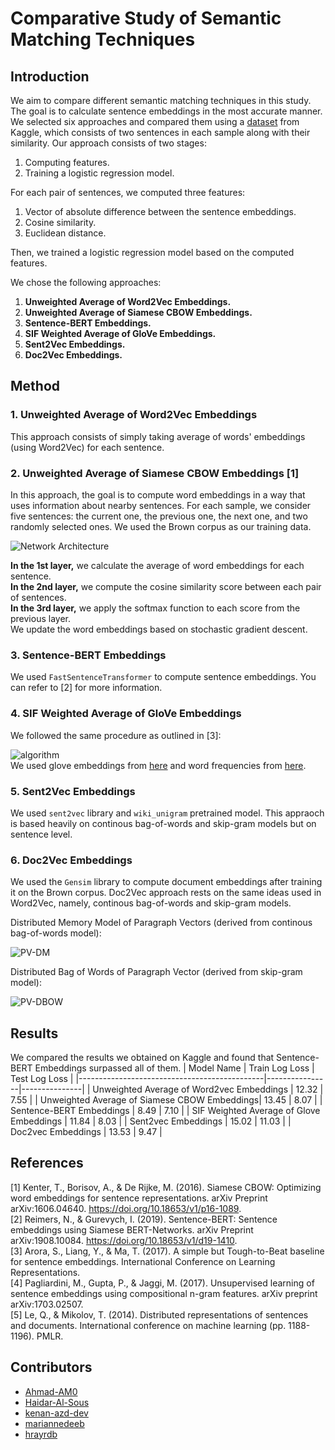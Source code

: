 # Comparative Study of Semantic Matching Techniques

## Introduction
We aim to compare different semantic matching techniques in this study. The goal is to calculate sentence embeddings in the most accurate manner. We selected six approaches and compared them using a [dataset](https://www.kaggle.com/competitions/quora-question-pairs) from Kaggle, which consists of two sentences in each sample along with their similarity. Our approach consists of two stages:
1. Computing features.
2. Training a logistic regression model.

For each pair of sentences, we computed three features:
1. Vector of absolute difference between the sentence embeddings.
2. Cosine similarity.
3. Euclidean distance.

Then, we trained a logistic regression model based on the computed features.

We chose the following approaches:
1. **Unweighted Average of Word2Vec Embeddings.**
2. **Unweighted Average of Siamese CBOW Embeddings.**
3. **Sentence-BERT Embeddings.**
4. **SIF Weighted Average of GloVe Embeddings.**
5. **Sent2Vec Embeddings.**
6. **Doc2Vec Embeddings.**

## Method
### 1. Unweighted Average of Word2Vec Embeddings
This approach consists of simply taking average of words' embeddings (using Word2Vec) for each sentence.

### 2. Unweighted Average of Siamese CBOW Embeddings [1]
In this approach, the goal is to compute word embeddings in a way that uses information about nearby sentences. For each sample, we consider five sentences: the current one, the previous one, the next one, and two randomly selected ones. We used the Brown corpus as our training data.

![Network Architecture](https://github.com/user-attachments/assets/5d78ebac-e763-424e-b229-d55bf88dc717)

**In the 1st layer,** we calculate the average of word embeddings for each sentence.  
**In the 2nd layer,** we compute the cosine similarity score between each pair of sentences.  
**In the 3rd layer,** we apply the softmax function to each score from the previous layer.  
We update the word embeddings based on stochastic gradient descent.

### 3. Sentence-BERT Embeddings
We used `FastSentenceTransformer` to compute sentence embeddings. You can refer to [2] for more information.

### 4. SIF Weighted Average of GloVe Embeddings
We followed the same procedure as outlined in [3]:  

![algorithm](https://github.com/user-attachments/assets/4fb53a0c-745e-4ac2-8eae-f9160497a1d3)  
We used glove embeddings from [here](https://www.kaggle.com/datasets/takuok/glove840b300dtxt) and word frequencies from [here](https://github.com/PrincetonML/SIF/blob/master/auxiliary_data/enwiki_vocab_min200.txt).

### 5. Sent2Vec Embeddings
We used `sent2vec` library and `wiki_unigram` pretrained model. This appraoch is based heavily on continous bag-of-words and skip-gram models but on sentence level.

### 6. Doc2Vec Embeddings
We used the `Gensim` library to compute document embeddings after training it on the Brown corpus. Doc2Vec approach rests on the same ideas used in Word2Vec, namely, continous bag-of-words and skip-gram models.

Distributed Memory Model of Paragraph Vectors (derived from continous bag-of-words model):

![PV-DM](https://github.com/user-attachments/assets/a2a9089e-f274-4def-af06-c4ec6d020363)  

Distributed Bag of Words of Paragraph Vector (derived from  skip-gram model):

![PV-DBOW](https://github.com/user-attachments/assets/3ba3856b-e918-48e5-8e6f-2feee4731841)  

## Results
We compared the results we obtained on Kaggle and found that Sentence-BERT Embeddings surpassed all of them.
| Model Name                                   | Train Log Loss | Test Log Loss |
|----------------------------------------------|----------------|---------------|
| Unweighted Average of Word2vec Embeddings    | 12.32          | 7.55          |
| Unweighted Average of Siamese CBOW Embeddings| 13.45          | 8.07          |
| Sentence-BERT Embeddings                     | 8.49           | 7.10          |
| SIF Weighted Average of Glove Embeddings     | 11.84          | 8.03          |
| Sent2vec Embeddings                          | 15.02          | 11.03         |
| Doc2vec Embeddings                           | 13.53          | 9.47          |

## References
[1]    Kenter, T., Borisov, A., & De Rijke, M. (2016). Siamese CBOW: Optimizing word embeddings for sentence representations. arXiv Preprint arXiv:1606.04640. https://doi.org/10.18653/v1/p16-1089.  
[2]    Reimers, N., & Gurevych, I. (2019). Sentence-BERT: Sentence embeddings using Siamese BERT-Networks. arXiv Preprint arXiv:1908.10084. https://doi.org/10.18653/v1/d19-1410.  
[3]    Arora, S., Liang, Y., & Ma, T. (2017). A simple but Tough-to-Beat baseline for sentence embeddings. International Conference on Learning Representations.  
[4]    Pagliardini, M., Gupta, P., & Jaggi, M. (2017). Unsupervised learning of sentence embeddings using compositional n-gram features. arXiv preprint arXiv:1703.02507.  
[5]    Le, Q., & Mikolov, T. (2014). Distributed representations of sentences and documents. International conference on machine learning (pp. 1188-1196). PMLR.  

## Contributors
- [Ahmad-AM0](https://github.com/Ahmad-AM0)
- [Haidar-Al-Sous](https://github.com/Haidar-Al-Sous)
- [kenan-azd-dev](https://github.com/kenan-azd-dev)
- [mariannedeeb](https://github.com/mariannedeeb/)
- [hrayrdb](https://github.com/hrayrdb/)
